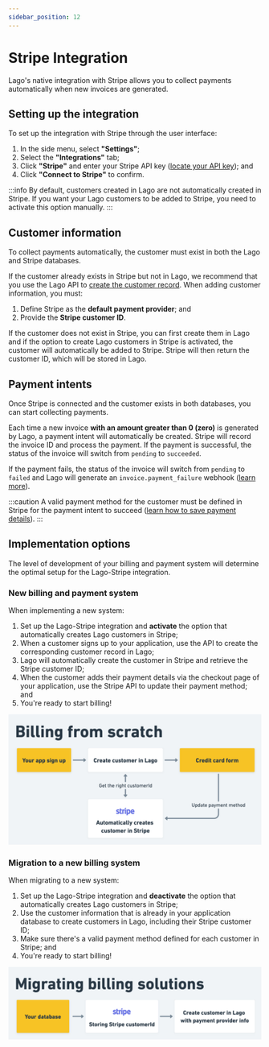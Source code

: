 ```yaml
---
sidebar_position: 12
---
```


# Stripe Integration
Lago's native integration with Stripe allows you to collect payments automatically when new invoices are generated.

## Setting up the integration
To set up the integration with Stripe through the user interface:
1. In the side menu, select **"Settings"**;
2. Select the **"Integrations"** tab;
3. Click **"Stripe"** and enter your Stripe API key ([locate your API key](https://support.stripe.com/questions/locate-api-keys-in-the-dashboard)); and
4. Click **"Connect to Stripe"** to confirm.

:::info
By default, customers created in Lago are not automatically created in Stripe. If you want your Lago customers to be added to Stripe, you need to activate this option manually.
:::

## Customer information
To collect payments automatically, the customer must exist in both the Lago and Stripe databases.

If the customer already exists in Stripe but not in Lago, we recommend that you use the Lago API to [create the customer record](../api/customers/create-update-customer). When adding customer information, you must:
1. Define Stripe as the **default payment provider**; and
2. Provide the **Stripe customer ID**.

If the customer does not exist in Stripe, you can first create them in Lago and if the option to create Lago customers in Stripe is activated, the customer will automatically be added to Stripe. Stripe will then return the customer ID, which will be stored in Lago.

## Payment intents
Once Stripe is connected and the customer exists in both databases, you can start collecting payments.

Each time a new invoice **with an amount greater than 0 (zero)** is generated by Lago, a payment intent will automatically be created. Stripe will record the invoice ID and process the payment. If the payment is successful, the status of the invoice will switch from `pending` to `succeeded`.

If the payment fails, the status of the invoice will switch from `pending` to `failed` and Lago will generate an `invoice.payment_failure` webhook ([learn more](../api/webhooks)).

:::caution
A valid payment method for the customer must be defined in Stripe for the payment intent to succeed ([learn how to save payment details](https://stripe.com/docs/payments/save-and-reuse)).
:::

## Implementation options
The level of development of your billing and payment system will determine the optimal setup for the Lago-Stripe integration.

### New billing and payment system
When implementing a new system:
1. Set up the Lago-Stripe integration and **activate** the option that automatically creates Lago customers in Stripe;
2. When a customer signs up to your application, use the API to create the corresponding customer record in Lago;
3. Lago will automatically create the customer in Stripe and retrieve the Stripe customer ID;
4. When the customer adds their payment details via the checkout page of your application, use the Stripe API to update their payment method; and
5. You're ready to start billing!

![Illustration of the setup when billing from scratch](../../static/img/from%20scratch.png)

### Migration to a new billing system
When migrating to a new system:
1. Set up the Lago-Stripe integration and **deactivate** the option that automatically creates Lago customers in Stripe;
2. Use the customer information that is already in your application database to create customers in Lago, including their Stripe customer ID;
3. Make sure there's a valid payment method defined for each customer in Stripe; and
4. You're ready to start billing!

![Illustration of the setup when migrating to a new billing system](../../static/img/migration.png)